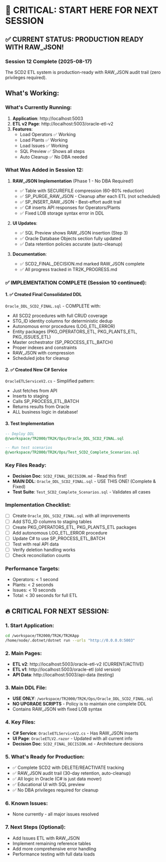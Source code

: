 # 🔴 CRITICAL: START HERE FOR NEXT SESSION

## ✅ CURRENT STATUS: PRODUCTION READY WITH RAW_JSON!

### Session 12 Complete (2025-08-17)
The SCD2 ETL system is production-ready with RAW_JSON audit trail (zero privileges required).

## What's Working:

### What's Currently Running:
1. **Application**: http://localhost:5003
2. **ETL v2 Page**: http://localhost:5003/oracle-etl-v2
3. **Features**:
   - Load Operators ✅ Working
   - Load Plants ✅ Working  
   - Load Issues ✅ Working
   - SQL Preview ✅ Shows all steps
   - Auto Cleanup ✅ No DBA needed

### What Was Added in Session 12:
1. **RAW_JSON Implementation** (Phase 1 - No DBA Required!)
   - ✅ Table with SECUREFILE compression (60-80% reduction)
   - ✅ SP_PURGE_RAW_JSON - Cleanup after each ETL (not scheduled)
   - ✅ SP_INSERT_RAW_JSON - Best-effort audit trail
   - ✅ C# inserts API responses for Operators/Plants
   - ✅ Fixed LOB storage syntax error in DDL

2. **UI Updates**:
   - ✅ SQL Preview shows RAW_JSON insertion (Step 3)
   - ✅ Oracle Database Objects section fully updated
   - ✅ Data retention policies accurate (auto-cleanup)

3. **Documentation**:
   - ✅ SCD2_FINAL_DECISION.md marked RAW_JSON complete
   - ✅ All progress tracked in TR2K_PROGRESS.md

### ✅ IMPLEMENTATION COMPLETE (Session 10 continued):

#### 1. ✅ Created Final Consolidated DDL
`Oracle_DDL_SCD2_FINAL.sql` - COMPLETE with:
- All SCD2 procedures with full CRUD coverage
- STG_ID identity columns for deterministic dedup
- Autonomous error procedures (LOG_ETL_ERROR)
- Entity packages (PKG_OPERATORS_ETL, PKG_PLANTS_ETL, PKG_ISSUES_ETL)
- Master orchestrator (SP_PROCESS_ETL_BATCH)
- Proper indexes and constraints
- RAW_JSON with compression
- Scheduled jobs for cleanup

#### 2. ✅ Created New C# Service
`OracleETLServiceV2.cs` - Simplified pattern:
- Just fetches from API
- Inserts to staging
- Calls SP_PROCESS_ETL_BATCH
- Returns results from Oracle
- ALL business logic in database!

#### 3. Test Implementation
```sql
-- Deploy DDL
@/workspace/TR2000/TR2K/Ops/Oracle_DDL_SCD2_FINAL.sql

-- Run test scenarios
@/workspace/TR2000/TR2K/Ops/Test_SCD2_Complete_Scenarios.sql
```

### Key Files Ready:
- **Decision Doc**: `SCD2_FINAL_DECISION.md` - Read this first!
- **MAIN DDL**: `Oracle_DDL_SCD2_FINAL.sql` - USE THIS ONE! (Complete & Fixed)
- **Test Suite**: `Test_SCD2_Complete_Scenarios.sql` - Validates all cases

### Implementation Checklist:
- [ ] Create `Oracle_DDL_SCD2_FINAL.sql` with all improvements
- [ ] Add STG_ID columns to staging tables
- [ ] Create PKG_OPERATORS_ETL, PKG_PLANTS_ETL packages
- [ ] Add autonomous LOG_ETL_ERROR procedure
- [ ] Update C# to use SP_PROCESS_ETL_BATCH
- [ ] Test with real API data
- [ ] Verify deletion handling works
- [ ] Check reconciliation counts

### Performance Targets:
- Operators: < 1 second
- Plants: < 2 seconds
- Issues: < 10 seconds
- Total: < 30 seconds for full ETL

## 🔥 CRITICAL FOR NEXT SESSION:

### 1. Start Application:
```bash
cd /workspace/TR2000/TR2K/TR2KApp
/home/node/.dotnet/dotnet run --urls "http://0.0.0.0:5003"
```

### 2. Main Pages:
- **ETL v2**: http://localhost:5003/oracle-etl-v2 (CURRENT/ACTIVE)
- **ETL v1**: http://localhost:5003/oracle-etl (old version)
- **API Data**: http://localhost:5003/api-data (testing)

### 3. Main DDL File:
- **USE ONLY**: `/workspace/TR2000/TR2K/Ops/Oracle_DDL_SCD2_FINAL.sql`
- **NO UPGRADE SCRIPTS** - Policy is to maintain one complete DDL
- Contains RAW_JSON with fixed LOB syntax

### 4. Key Files:
- **C# Service**: `OracleETLServiceV2.cs` - Has RAW_JSON inserts
- **UI Page**: `OracleETLV2.razor` - Updated with all current info
- **Decision Doc**: `SCD2_FINAL_DECISION.md` - Architecture decisions

### 5. What's Ready for Production:
- ✅ Complete SCD2 with DELETE/REACTIVATE tracking
- ✅ RAW_JSON audit trail (30-day retention, auto-cleanup)
- ✅ All logic in Oracle (C# is just data mover)
- ✅ Educational UI with SQL preview
- ✅ No DBA privileges required for cleanup

### 6. Known Issues:
- None currently - all major issues resolved

### 7. Next Steps (Optional):
- Add Issues ETL with RAW_JSON
- Implement remaining reference tables
- Add more comprehensive error handling
- Performance testing with full data loads